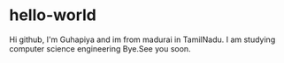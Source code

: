 # hello-world

Hi github,
I'm Guhapiya and im from madurai in TamilNadu.
I am studying computer science engineering
Bye.See you soon.
